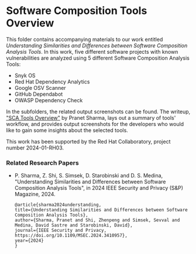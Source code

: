 # Software Composition Tools Overview

This folder contains accompanying materials to our work entitled *Understanding Similarities and Differences between Software Composition Analysis Tools*. In this work, five different software projects with known vulnerabilities are analyzed using 5 different Software Composition Analysis Tools: 
- Snyk OS
- Red Hat Dependency Analytics
- Google OSV Scanner
- GitHub Dependabot
- OWASP Dependency Check

In the subfolders, the related output screenshots can be found. 
The writeup, ["SCA Tools Overview"](SCA_Tools_Overview.md) by Pranet Sharma, lays out a summary of tools' workflow, and provides output screenshots for the developers who would like to gain some insights about the selected tools.


This work has been supported by the Red Hat Collaboratory, project number 2024-01-RH03.

### Related Research Papers
- P. Sharma, Z. Shi, S. Simsek, D. Starobinski and D. S. Medina, "Understanding Similarities and Differences between Software Composition Analysis Tools", in 2024 IEEE Security and Privacy (S&P) Magazine, 2024.
    ```
    @article{sharma2024understanding,
    title={Understanding Similarities and Differences between Software Composition Analysis Tools},
    author={Sharma, Pranet and Shi, Zhenpeng and Simsek, Sevval and Medina, David Sastre and Starobinski, David},
    journal={IEEE Security and Privacy, https://doi.org/10.1109/MSEC.2024.3410957},
    year={2024}
    }
    ```


